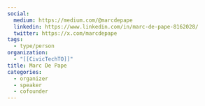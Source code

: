 ```yaml
---
social:
  medium: https://medium.com/@marcdepape
  linkedin: https://www.linkedin.com/in/marc-de-pape-8162028/
  twitter: https://x.com/marcdepape
tags:
  - type/person
organization:
  - "[[CivicTechTO]]"
title: Marc De Pape
categories:
  - organizer
  - speaker
  - cofounder
---
```

